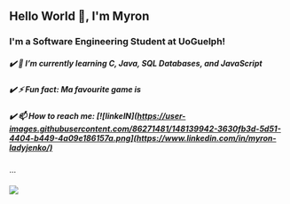 ## Hello World 👋, I'm Myron 

### I'm a Software Engineering Student at UoGuelph! 

##### :heavy_check_mark: 🌱 I’m currently learning С, Java, SQL Databases, and JavaScript    
##### :heavy_check_mark: ⚡ Fun fact: Ma favourite game is 
##### :heavy_check_mark: 📫 How to reach me: [![linkeIN](https://user-images.githubusercontent.com/86271481/148139942-3630fb3d-5d51-4404-b449-4a09e186157a.png](https://www.linkedin.com/in/myron-ladyjenko/)
...
##### <img src="https://www.google.com/search?q=linkedin+logo+picture&tbm=isch&ved=2ahUKEwjFkb3cpJn1AhXRhHIEHb1SDwMQ2-cCegQIABAA&oq=linkedin+logo+picture&gs_lcp=CgNpbWcQAzIECAAQEzIICAAQCBAeEBMyCAgAEAgQHhATOgcIIxDvAxAnOgYIABAHEB46CAgAEAgQBxAeUIcEWJ4LYNoOaABwAHgAgAFziAGIBZIBAzAuNpgBAKABAaoBC2d3cy13aXotaW1nwAEB&sclient=img&ei=J93UYYXiK9GJytMPvaW9GA&bih=754&biw=1536#imgrc=fs4pmTfaTyQuqM">
<!--
**myronladyjenko/myronladyjenko** is a ✨ _special_ ✨ repository because its `README.md` (this file) appears on your GitHub profile.

Here are some ideas to get you started:

- 🔭 I’m currently working on ...
- 🌱 I’m currently learning ...
- 👯 I’m looking to collaborate on ...
- 🤔 I’m looking for help with ...
- 💬 Ask me about ...
- 📫 How to reach me: ...
- 😄 Pronouns: ...
- ⚡ Fun fact: ...
-->
